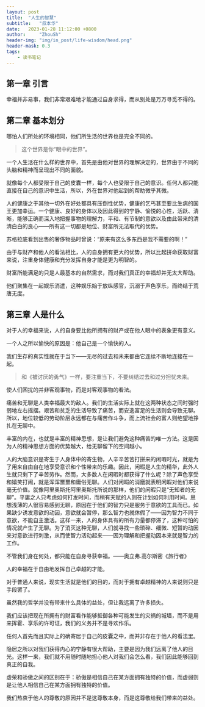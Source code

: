 ```yaml
---
layout: post
title:  "人生的智慧"
subtitle:   "叔本华"
date:   2023-01-28 11:12:00 +0800
author:     "ZhouSh"
header-img: "img/in_post/life-wisdom/head.png"
header-mask: 0.3
tags:
    - 读书笔记
---
```


## 第一章 引言

幸福并非易事，我们非常艰难地才能通过自身求得，而从别处是万万寻觅不得的。

## 第二章 基本划分

哪怕人们所处的环境相同，他们所生活的世界也是完全不同的。
> 这个世界是你“眼中的世界”。

一个人生活在什么样的世界中，首先是由他对世界的理解决定的，世界由于不同的头脑和精神而呈现出不同的面貌。

就像每个人都受限于自己的皮囊一样，每个人也受限于自己的意识。任何人都只能直接在自己的意识中生活，所以，外在世界对他起到的帮助微乎其微。

人的健康之于其他一切外在好处都具有压倒性优势，健康的乞丐甚至要比生病的国王更加幸运。一个健康、良好的身体以及因此得到的宁静、愉悦的心性，活跃、清晰，能够正确而深入地把握事物的理解力，平和、有节制的意欲以及由此带来的清清白白的良心——所有这一切都是地位、财富所无法取代的优势。

苏格拉底看到出售的奢侈物品时曾说：“原来有这么多东西是我不需要的啊！”

由于与财产和他人的看法相比，人的自身拥有更大的优势，所以比起拼命获取财富来说，注重身体健康和充分发挥自身才能是更为明智的。

财富所能满足的只是人最基本的自然需求，而对我们真正的幸福却并无太大帮助。

他们聚集在一起娱乐消遣，这种娱乐始于放纵感官，沉溺于声色享乐，而终结于荒唐无度。

## 第三章 人是什么

对于人的幸福来说，人的自身要比他所拥有的财产或在他人眼中的表象更有意义。

一个人之所以愉快的原因是：他自己是一个愉快的人。

我们生存的真实性就在于当下——无尽的过去和未来都由它连续不断地连接在一起。
> 和《被讨厌的勇气》一样，要注重当下，不要纠结过去和过分担忧未来。

使人们困扰的并非客观事物，而是对客观事物的看法。

痛苦和无聊是人类幸福最大的敌人。我们的生活实际上就在这两种状态之间时强时弱地左右摇摆。艰苦和贫乏的生活导致了痛苦，而安逸富足的生活则会导致无聊。所以，地位较低的劳动阶层永远都在与痛苦作斗争，而上流社会的富人则绝望地挣扎在无聊中。

丰富的内在，也就是丰富的精神思想，是让我们避免这种痛苦的唯一方法。这是因为人的精神思想方面的优势越大，给无聊留下的空间越小。

人的大脑意识是寄生于人身体中的寄生物，人辛辛苦苦打拼来的闲暇时光，就是为了用来自由自在地享受意识和个性带来的乐趣。因此，闲暇是人生的精华，此外人生就只剩下了辛苦劳作。然而，大多数人在闲暇时都获得了什么呢？除了声色享受和嬉笑打闹，就是浑浑噩噩和庸俗无聊。人们对闲暇的消磨就表明闲暇对他们来说毫无价值。就像阿里奥斯托阿里奥斯托所说的那样，他们的闲暇只是“无知者的无聊”。平庸之人只考虑如何打发时间，而稍有天赋的人则在计划如何利用时间。思想浅薄的人很容易感到无聊，原因在于他们的智力只是服务于意欲的工具而已。如果缺少诱发意欲的动因，意欲就会暂停，那么智力也就休假了——因为智力不同于意欲，不能自主激活。这样一来，人的身体具有的所有力量都停滞了，这种可怕的情况就产生了无聊。为了消灭这种无聊，人们就寻找一些琐碎、细微、短暂的动因来对意欲进行刺激，从而使智力活动起来——因为理解和把握动因本来就是智力的工作。

不管我们身在何处，都只能在自身寻获幸福。——奥立弗.高尔斯密《旅行者》

人的幸福在于自由地发挥自己卓越的才能。

对于普通人来说，现实生活就是他们的目的，而对于拥有卓越精神的人来说则只是手段罢了。

虽然我的哲学并没有带来什么具体的益处，但让我远离了许多损失。

我们应该把现在所拥有的财富看作能够抵御各种可能发生的灾祸的城墙，而不是用来挥霍、享乐的许可证，我们的义务并不是寻欢作乐。

任何人首先而且实际上的确寄居于自己的皮囊之中，而并非存在于他人的看法里。

隐居之所以对我们获得内心的宁静有很大帮助，主要是因为我们远离了他人的目光。这样一来，我们就不用随时随地担心他人对我们会怎么看，我们因此能够回到真正的自我。

虚荣和骄傲之间的区别在于：骄傲是相信自己在某方面拥有独特的价值，而虚弱则是让他人相信自己在某方面拥有独特的价值。

我们热衷于他人的尊敬的原因并不是这尊敬本身，而是这尊敬给我们带来的益处。